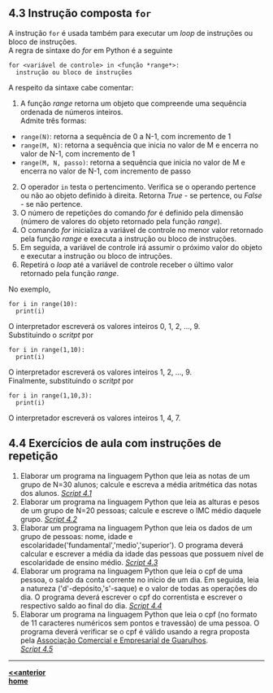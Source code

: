 ## 4.3 Instrução composta `for` 
A instrução `for` é usada também para executar um *loop* de instruções ou bloco de instruções.  
A regra de sintaxe do *for* em Python é a seguinte  
```
for <variável de controle> in <função *range*>:
  instrução ou bloco de instruções
```
A respeito da sintaxe cabe comentar:
1. A função *range* retorna um objeto que compreende uma sequência ordenada de números inteiros.  
Admite três formas:  
- `range(N)`: retorna a sequência de 0 a N-1, com incremento de 1  
- `range(M, N)`: retorna a sequência que inicia no valor de M e encerra no valor de N-1, com incremento de 1
- `range(M, N, passo)`: retorna a sequência que inicia no valor de M e encerra no valor de N-1, com incremento de passo
2. O operador `in` testa o pertencimento. Verifica se o operando pertence ou não ao objeto definido à direita. Retorna *True* - se pertence, ou *False* - se não pertence.
3. O número de repetições do comando *for* é definido pela dimensão (número de valores do objeto retornado pela função *range*).
4. O comando *for* inicializa a variável de controle no menor valor retornado pela função *range* e executa a instrução ou bloco de instruções.  
5. Em seguida, a variável de controle irá assumir o próximo valor do objeto e executar a instrução ou bloco de intruções.
6. Repetirá o *loop* até a variável de controle receber o último valor retornado pela função *range*.  

No exemplo,  
```
for i in range(10):
  print(i)
```
O interpretador escreverá os valores inteiros 0, 1, 2, ..., 9.  
Substituindo o *scritpt* por  
```
for i in range(1,10):
  print(i)
```
O interpretador escreverá os valores inteiros 1, 2, ..., 9.  
Finalmente, substituindo o *scritpt* por  
```
for i in range(1,10,3):
  print(i)
```
O interpretador escreverá os valores inteiros 1, 4, 7.  

## 4.4 Exercícios de aula com instruções de repetição
1. Elaborar um programa na linguagem Python que leia as notas de um grupo de N=30 alunos; calcule e escreva a média aritmética das notas dos alunos.  [*Script 4.1*](https://github.com/claytonjasilva/prog_exemplos/blob/main/le30Notas.py)   
2. Elaborar um programa na linguagem Python que leia as alturas e pesos de um grupo de N=20 pessoas; calcule e escreve o IMC médio daquele grupo. [*Script 4.2*](https://github.com/claytonjasilva/prog_exemplos/blob/main/calcIMC20pessoas.py)
3. Elaborar um programa na linguagem Python que leia os dados de um grupo de pessoas: nome, idade e escolaridade('fundamental','medio','superior'). O programa deverá calcular e escrever a média da idade das pessoas que possuem nível de escolaridade de ensino médio. [*Script 4.3*](https://github.com/claytonjasilva/prog_exemplos/blob/main/classEscol.py)
4. Elaborar um programa na linguagem Python que leia o cpf de uma pessoa, o saldo da conta corrente no início de um dia. Em seguida, leia a natureza ('d'-depósito,'s'-saque) e o valor de todas as operações do dia. O programa deverá escrever o cpf do correntista e escrever o respectivo saldo ao final do dia. [*Script 4.4*](https://github.com/claytonjasilva/prog_exemplos/blob/main/calcSaldo.py)  
5. Elaborar um programa na linguagem Python que leia o cpf (no formato de 11 caracteres numéricos sem pontos e travessão) de uma pessoa. O programa deverá verificar se o cpf é válido usando a regra proposta pela [Associação Comercial e Empresarial de Guarulhos](https://www.aceguarulhos.com.br/blog/como-saber-se-um-cpf-e-verdadeiro/#gsc.tab=0).  
[*Script 4.5*](https://github.com/claytonjasilva/prog_exemplos/blob/main/testaCPF.py)


___
**[<<anterior](prog_repeticaowhile.md)**  
**[home](https://github.com/claytonjasilva/claytonjasilva.github.io/blob/main/progPython_aulas.md)**
